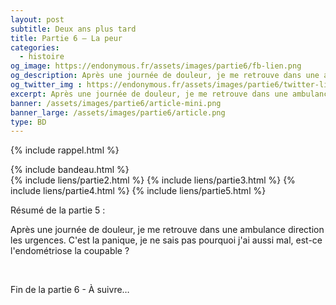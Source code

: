 ```yaml
---
layout: post
subtitle: Deux ans plus tard
title: Partie 6 – La peur
categories:
  - histoire
og_image: https://endonymous.fr/assets/images/partie6/fb-lien.png
og_description: Après une journée de douleur, je me retrouve dans une ambulance direction les urgences. C'est la panique, je ne sais pas pourquoi j'ai aussi mal, est-ce l'endométriose la coupable ?
og_twitter_img : https://endonymous.fr/assets/images/partie6/twitter-lien.png
excerpt: Après une journée de douleur, je me retrouve dans une ambulance direction les urgences. C'est la panique, je ne sais pas pourquoi j'ai aussi mal, est-ce l'endométriose la coupable ?
banner: /assets/images/partie6/article-mini.png
banner_large: /assets/images/partie6/article.png
type: BD
---
```


{% include rappel.html %}
<div>
    {% include bandeau.html %}
    <div class="flex-link">
        {% include liens/partie2.html %}
        {% include liens/partie3.html %}
        {% include liens/partie4.html %}
        {% include liens/partie5.html %}
    </div>
</div>
<div class="bd">
        <p>Résumé de la partie 5 :</p>
        <p>Après une journée de douleur, je me retrouve dans une ambulance direction les urgences. C'est la panique, je ne sais pas pourquoi j'ai aussi mal, est-ce l'endométriose la coupable ?</p>
</div>
<div class="graph">
    <img src="/assets/images/partie6/06- (1).png" alt="">
    <img src="/assets/images/partie6/06- (2).png" alt="">
    <img src="/assets/images/partie6/06- (3).png" alt="">
    <img src="/assets/images/partie6/06- (4).png" alt="">
    <img src="/assets/images/partie6/06- (5).png" alt="">
    <img src="/assets/images/partie6/06- (6).png" alt="">
    <img src="/assets/images/partie6/06- (7).png" alt="">
    <img src="/assets/images/partie6/06- (8).png" alt="">
    <img src="/assets/images/partie6/06- (9).png" alt="">
    <img src="/assets/images/partie6/06- (10).png" alt="">
    <img src="/assets/images/partie6/06- (11).png" alt="">
    <img src="/assets/images/partie6/06- (12).png" alt="">
    <img src="/assets/images/partie6/06- (13).png" alt="">
    <img src="/assets/images/partie6/06- (14).png" alt="">
    <img src="/assets/images/partie6/06- (15).png" alt="">
    <img src="/assets/images/partie6/06- (16).png" alt="">
    <img src="/assets/images/partie6/06- (17).png" alt="">
    <img src="/assets/images/partie6/06- (18).png" alt="">
    <img src="/assets/images/partie6/06- (19).png" alt="">
    <img src="/assets/images/partie6/06- (20).png" alt="">
    <img src="/assets/images/partie6/06- (21).png" alt="">
    <img src="/assets/images/partie6/06- (22).png" alt="">
    <img src="/assets/images/partie6/06- (23).png" alt="">
    <img src="/assets/images/partie6/06- (24).png" alt="">
    <img src="/assets/images/partie6/06- (25).png" alt="">
    <img src="/assets/images/partie6/06- (26).png" alt="">
</div>
<div class="bd">
    <p class="asuivre">Fin de la partie 6 - À suivre…</p>
</div>
